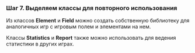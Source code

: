 ### Шаг 7. Выделяем классы для повторного использования

Из классов **Element** и **Field** можно создать собственную библиотеку для аналогичных игр с игровым полем и элементами на нем. 

Классы **Statistics** и **Report** также можно использовать для ведения статистики в других играх.

